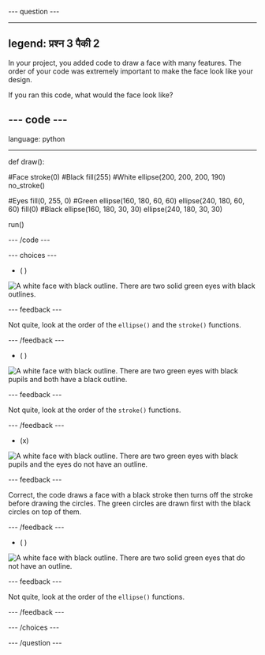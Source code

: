 --- question ---

---
legend: प्रश्न 3 पैकी 2
---

In your project, you added code to draw a face with many features. The order of your code was extremely important to make the face look like your design.

If you ran this code, what would the face look like?

--- code ---
---
language: python

---

def draw():

  #Face stroke(0) #Black fill(255) #White ellipse(200, 200, 200, 190) no_stroke()

  #Eyes fill(0, 255, 0) #Green ellipse(160, 180, 60, 60) ellipse(240, 180, 60, 60) fill(0) #Black ellipse(160, 180, 30, 30) ellipse(240, 180, 30, 30)

run()

--- /code ---

--- choices ---

- ( )

![A white face with black outline. There are two solid green eyes with black outlines.](images/face1.png)

 --- feedback ---

 Not quite, look at the order of the `ellipse()` and the `stroke()` functions.

 --- /feedback ---

- ( )

![A white face with black outline. There are two green eyes with black pupils and both have a black outline.](images/face2.png)

 --- feedback ---

 Not quite, look at the order of the `stroke()` functions.

 --- /feedback ---

- (x)

![A white face with black outline. There are two green eyes with black pupils and the eyes do not have an outline.](images/face3.png)

 --- feedback ---

 Correct, the code draws a face with a black stroke then turns off the stroke before drawing the circles. The green circles are drawn first with the black circles on top of them.

 --- /feedback ---

- ( )

![A white face with black outline. There are two solid green eyes that do not have an outline.](images/face4.png)

 --- feedback ---

 Not quite, look at the order of the `ellipse()` functions.

 --- /feedback ---

--- /choices ---

--- /question ---
